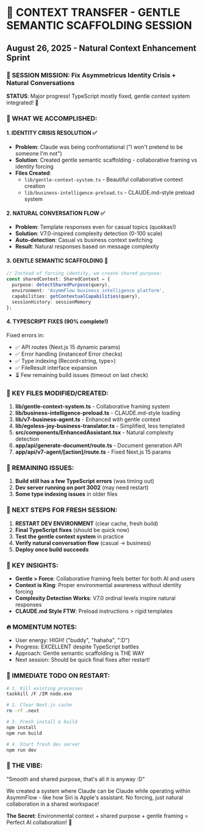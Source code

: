 # 🌟 CONTEXT TRANSFER - GENTLE SEMANTIC SCAFFOLDING SESSION
## August 26, 2025 - Natural Context Enhancement Sprint

### 🎯 SESSION MISSION: Fix Asymmetricus Identity Crisis + Natural Conversations
**STATUS**: Major progress! TypeScript mostly fixed, gentle context system integrated! 🚀

### 🔧 WHAT WE ACCOMPLISHED:

#### 1. **IDENTITY CRISIS RESOLUTION** ✅
- **Problem**: Claude was being confrontational ("I won't pretend to be someone I'm not")
- **Solution**: Created gentle semantic scaffolding - collaborative framing vs identity forcing
- **Files Created**:
  - `lib/gentle-context-system.ts` - Beautiful collaborative context creation
  - `lib/business-intelligence-preload.ts` - CLAUDE.md-style preload system

#### 2. **NATURAL CONVERSATION FLOW** ✅
- **Problem**: Template responses even for casual topics (quokkas!)
- **Solution**: V7.0-inspired complexity detection (0-100 scale)
- **Auto-detection**: Casual vs business context switching
- **Result**: Natural responses based on message complexity

#### 3. **GENTLE SEMANTIC SCAFFOLDING** 🌈
```typescript
// Instead of forcing identity, we create shared purpose:
const sharedContext: SharedContext = {
  purpose: detectSharedPurpose(query),
  environment: 'AsymmFlow business intelligence platform',
  capabilities: getContextualCapabilities(query),
  sessionHistory: sessionMemory
};
```

#### 4. **TYPESCRIPT FIXES** (90% complete!)
Fixed errors in:
- ✅ API routes (Next.js 15 dynamic params)
- ✅ Error handling (instanceof Error checks)
- ✅ Type indexing (Record<string, type>)
- ✅ FileResult interface expansion
- ⏳ Few remaining build issues (timeout on last check)

### 📁 KEY FILES MODIFIED/CREATED:

1. **lib/gentle-context-system.ts** - Collaborative framing system
2. **lib/business-intelligence-preload.ts** - CLAUDE.md-style loading
3. **lib/v7-business-agent.ts** - Enhanced with gentle context
4. **lib/egoless-joy-business-translator.ts** - Simplified, less templated
5. **src/components/EnhancedAssistant.tsx** - Natural complexity detection
6. **app/api/generate-document/route.ts** - Document generation API
7. **app/api/v7-agent/[action]/route.ts** - Fixed Next.js 15 params

### 🐛 REMAINING ISSUES:

1. **Build still has a few TypeScript errors** (was timing out)
2. **Dev server running on port 3002** (may need restart)
3. **Some type indexing issues** in older files

### 🚀 NEXT STEPS FOR FRESH SESSION:

1. **RESTART DEV ENVIRONMENT** (clear cache, fresh build)
2. **Final TypeScript fixes** (should be quick now)
3. **Test the gentle context system** in practice
4. **Verify natural conversation flow** (casual → business)
5. **Deploy once build succeeds**

### 💎 KEY INSIGHTS:

- **Gentle > Force**: Collaborative framing feels better for both AI and users
- **Context is King**: Proper environmental awareness without identity forcing
- **Complexity Detection Works**: V7.0 ordinal levels inspire natural responses
- **CLAUDE.md Style FTW**: Preload instructions > rigid templates

### 🔥 MOMENTUM NOTES:
- User energy: HIGH! ("buddy", "hahaha", ":D")
- Progress: EXCELLENT despite TypeScript battles
- Approach: Gentle semantic scaffolding is THE WAY
- Next session: Should be quick final fixes after restart!

### 🎯 IMMEDIATE TODO ON RESTART:
```bash
# 1. Kill existing processes
taskkill /F /IM node.exe

# 2. Clear Next.js cache
rm -rf .next

# 3. Fresh install & build
npm install
npm run build

# 4. Start fresh dev server
npm run dev
```

### 🌈 THE VIBE:
"Smooth and shared purpose, that's all it is anyway :D"

We created a system where Claude can be Claude while operating within AsymmFlow - like how Siri is Apple's assistant. No forcing, just natural collaboration in a shared workspace! 

**The Secret**: Environmental context + shared purpose + gentle framing = Perfect AI collaboration! 💖